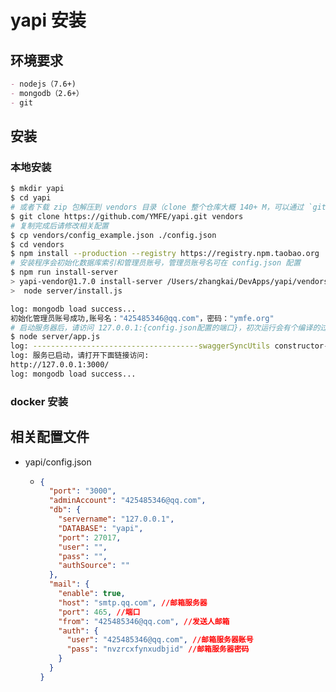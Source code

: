 # yapi 安装

## 环境要求

```markdown
- nodejs（7.6+)
- mongodb（2.6+）
- git
```

## 安装

### 本地安装

```bash
$ mkdir yapi
$ cd yapi
# 或者下载 zip 包解压到 vendors 目录（clone 整个仓库大概 140+ M，可以通过 `git clone --depth=1 https://github.com/YMFE/yapi.git vendors` 命令减少，大概 10+ M
$ git clone https://github.com/YMFE/yapi.git vendors 
# 复制完成后请修改相关配置
$ cp vendors/config_example.json ./config.json
$ cd vendors
$ npm install --production --registry https://registry.npm.taobao.org
# 安装程序会初始化数据库索引和管理员账号，管理员账号名可在 config.json 配置
$ npm run install-server
> yapi-vendor@1.7.0 install-server /Users/zhangkai/DevApps/yapi/vendors
>  node server/install.js

log: mongodb load success...
初始化管理员账号成功,账号名："425485346@qq.com"，密码："ymfe.org"
# 启动服务器后，请访问 127.0.0.1:{config.json配置的端口}，初次运行会有个编译的过程，请耐心等候
$ node server/app.js
log: -------------------------------------swaggerSyncUtils constructor-----------------------------------------------
log: 服务已启动，请打开下面链接访问: 
http://127.0.0.1:3000/
log: mongodb load success...
```

### docker 安装

## 相关配置文件

- yapi/config.json

  - ```json
    {
      "port": "3000",
      "adminAccount": "425485346@qq.com",
      "db": {
        "servername": "127.0.0.1",
        "DATABASE": "yapi",
        "port": 27017,
        "user": "",
        "pass": "",
        "authSource": ""
      },
      "mail": {
        "enable": true,
        "host": "smtp.qq.com", //邮箱服务器
        "port": 465, //端口
        "from": "425485346@qq.com", //发送人邮箱
        "auth": {
          "user": "425485346@qq.com", //邮箱服务器账号
          "pass": "nvzrcxfynxudbjid" //邮箱服务器密码
        }
      }
    }
    ```